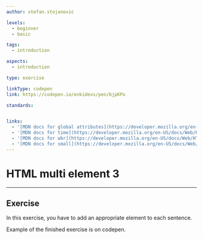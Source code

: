 ```yaml
---
author: stefan.stojanovic

levels:
  - beginner
  - basic

tags:
  - introduction

aspects:
  - introduction

type: exercise

linkType: codepen
link: https://codepen.io/enkidevs/pen/bjpKPo

standards:


links:
  - '[MDN docs for global attributes](https://developer.mozilla.org/en-US/docs/Web/HTML/Global_attributes){website}'
  - '[MDN docs for time](https://developer.mozilla.org/en-US/docs/Web/HTML/Element/time){website}'
  - '[MDN docs for wbr](https://developer.mozilla.org/en-US/docs/Web/HTML/Element/wbr){website}'
  - '[MDN docs for small](https://developer.mozilla.org/en-US/docs/Web/HTML/Element/small){website}'
---
```

# HTML multi element 3
---

## Exercise
In this exercise, you have to add an appropriate element to each sentence.

Example of the finished exercise is on codepen.
